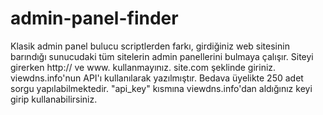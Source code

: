 # admin-panel-finder

Klasik admin panel bulucu scriptlerden farkı, girdiğiniz web sitesinin barındığı sunucudaki tüm sitelerin admin panellerini bulmaya çalışır. Siteyi girerken http:// ve www. kullanmayınız. site.com şeklinde giriniz. viewdns.info'nun API'ı kullanılarak yazılmıştır. Bedava üyelikte 250 adet sorgu yapılabilmektedir. "api_key" kısmına viewdns.info'dan aldığınız keyi girip kullanabilirsiniz.

